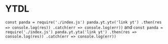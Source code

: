 # YTDL
`const panda = require('./index.js')
panda.yt.ytv('link yt')
.then(res => console.log(res))
.catch(err => console.log(err))`
and
`const panda = require('./index.js')
panda.yt.yta('link yt')
.then(res => console.log(res))
.catch(err => console.log(err))`
